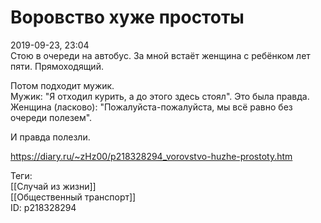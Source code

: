 Воровство хуже простоты
========================

   
 2019-09-23, 23:04   
  Стою в очереди на автобус. За мной встаёт женщина с ребёнком лет пяти. Прямоходящий.   
   
 Потом подходит мужик.   
 Мужик: "Я отходил курить, а до этого здесь стоял". Это была правда.   
 Женщина (ласково): "Пожалуйста-пожалуйста, мы всё равно без очереди полезем".   
   
 И правда полезли.   
    
 <https://diary.ru/~zHz00/p218328294_vorovstvo-huzhe-prostoty.htm>   
   
 Теги:   
 [[Случай из жизни]]   
 [[Общественный транспорт]]   
 ID: p218328294